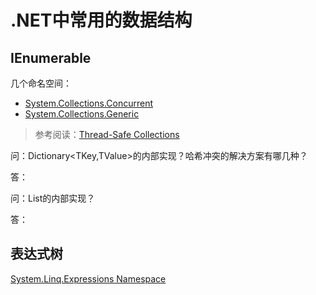 # .NET中常用的数据结构

## IEnumerable
几个命名空间：

+ [System.Collections.Concurrent](https://docs.microsoft.com/en-us/dotnet/api/system.collections.concurrent?view=net-6.0)
+ [System.Collections.Generic](https://docs.microsoft.com/en-us/dotnet/api/system.collections.generic?view=net-6.0)

> 参考阅读：[Thread-Safe Collections](https://docs.microsoft.com/en-us/dotnet/standard/collections/thread-safe/)

问：Dictionary<TKey,TValue>的内部实现？哈希冲突的解决方案有哪几种？

答：

问：List<T>的内部实现？

答：

## 表达式树

[System.Linq.Expressions Namespace](https://docs.microsoft.com/en-us/dotnet/api/system.linq.expressions?view=net-6.0)
